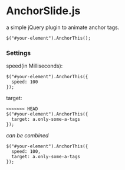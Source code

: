 # AnchorSlide.js
a simple jQuery plugin to animate anchor tags.


`$("#your-element").AnchorThis();`
### Settings
speed(in Milliseconds):

```
$("#your-element").AnchorThis({
  speed: 100
});
```
target:

```
<<<<<<< HEAD
$("#your-element").AnchorThis({
  target: a.only-some-a-tags
});

```

_can be combined_
```
$("#your-element").AnchorThis({
  speed: 100,
  target: a.only-some-a-tags
});
```
